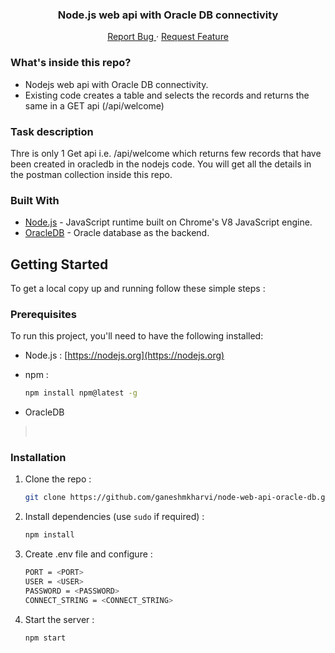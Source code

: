 <p align="center">
  <h3 align="center">Node.js web api with Oracle DB connectivity</h3>
  <p align="center">
    <a href="https://github.com/ganeshmkharvi/node-web-api-oracle-db/issues">Report Bug </a>
    ·
    <a href="https://github.com/ganeshmkharvi/node-web-api-oracle-db/issues">Request Feature</a>
  </p>
</p>

<!-- ABOUT THE PROJECT -->

### What's inside this repo?

- Nodejs web api with Oracle DB connectivity.
- Existing code creates a table and selects the records and returns the same in a GET api (/api/welcome)

### Task description

Thre is only 1 Get api i.e. /api/welcome which returns few records that have been created in oracledb in the nodejs code. You will get all the details in the postman collection inside this repo.


### Built With

- [Node.js]() - JavaScript runtime built on Chrome's V8 JavaScript engine.
- [OracleDB]() - Oracle database as the backend.

<!-- GETTING STARTED -->

## Getting Started

To get a local copy up and running follow these simple steps :

### Prerequisites

To run this project, you'll need to have the following installed:

- Node.js : [https://nodejs.org](https://nodejs.org)

- npm :
  ```sh
  npm install npm@latest -g
  ```
- OracleDB
> <br>

### Installation

1. Clone the repo :
   ```sh
   git clone https://github.com/ganeshmkharvi/node-web-api-oracle-db.git
   ```
2. Install dependencies (use `sudo` if required) :

   ```sh
   npm install
   ```
3. Create .env file and configure :

    ```sh
    PORT = <PORT>
    USER = <USER>
    PASSWORD = <PASSWORD>
    CONNECT_STRING = <CONNECT_STRING>
    ```
  
4. Start the server :

    ```sh
    npm start
    ```
